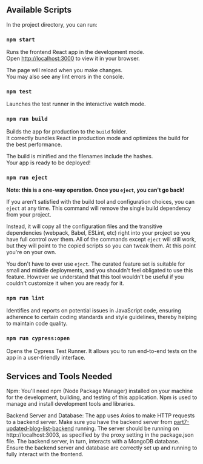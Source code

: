## Available Scripts

In the project directory, you can run:

### `npm start`

Runs the frontend React app in the development mode.\
Open [http://localhost:3000](http://localhost:3000) to view it in your browser.

The page will reload when you make changes.\
You may also see any lint errors in the console.

### `npm test`

Launches the test runner in the interactive watch mode.

### `npm run build`

Builds the app for production to the `build` folder.\
It correctly bundles React in production mode and optimizes the build for the best performance.

The build is minified and the filenames include the hashes.\
Your app is ready to be deployed!

### `npm run eject`

**Note: this is a one-way operation. Once you `eject`, you can't go back!**

If you aren't satisfied with the build tool and configuration choices, you can `eject` at any time. This command will remove the single build dependency from your project.

Instead, it will copy all the configuration files and the transitive dependencies (webpack, Babel, ESLint, etc) right into your project so you have full control over them. All of the commands except `eject` will still work, but they will point to the copied scripts so you can tweak them. At this point you're on your own.

You don't have to ever use `eject`. The curated feature set is suitable for small and middle deployments, and you shouldn't feel obligated to use this feature. However we understand that this tool wouldn't be useful if you couldn't customize it when you are ready for it.

### `npm run lint`

Identifies and reports on potential issues in JavaScript code, ensuring adherence to certain coding standards and style guidelines, thereby helping to maintain code quality.

### `npm run cypress:open`

Opens the Cypress Test Runner. It allows you to run end-to-end tests on the app in a user-friendly interface.

## Services and Tools Needed

Npm: You'll need npm (Node Package Manager) installed on your machine for the development, building, and testing of this application. Npm is used to manage and install development tools and libraries.

Backend Server and Database: The app uses Axios to make HTTP requests to a backend server. Make sure you have the backend server from [part7-updated-blog-list-backend](https://github.com/amywlchong/full-stack-open/tree/master/part7-React-router-custom-hooks-and-styling/updated-blog-list-backend) running. The server should be running on http://localhost:3003, as specified by the proxy setting in the package.json file. The backend server, in turn, interacts with a MongoDB database. Ensure the backend server and database are correctly set up and running to fully interact with the frontend.
